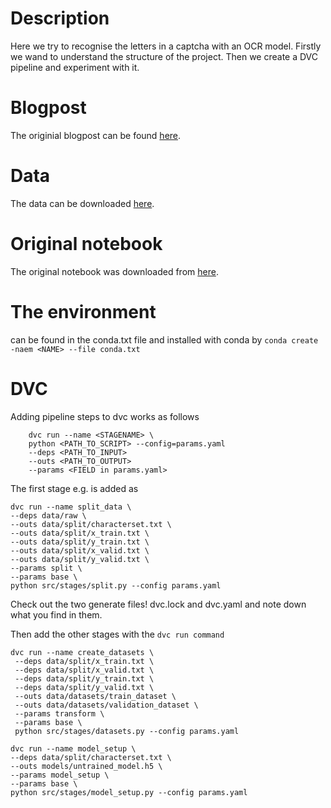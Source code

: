 # Description

Here we try to recognise the letters in a captcha with an OCR model.
Firstly we wand to understand the structure of the project. Then we
create a DVC pipeline and experiment with it.


# Blogpost

The originial blogpost can be found [here](https://blog.jaysinha.me/train-your-first-neural-network-for-optical-character-recognition/).

# Data

The data can be downloaded [here](https://www.kaggle.com/datasets/fournierp/captcha-version-2-images?resource=download).

# Original notebook

The original notebook was downloaded from [here](https://www.kaggle.com/code/razor08/ocr-for-captchas/notebook).


# The environment

can be found in the conda.txt file and installed with conda by ```conda create -naem <NAME> --file conda.txt```


# DVC

Adding pipeline steps to dvc works as follows

```
    dvc run --name <STAGENAME> \
    python <PATH_TO_SCRIPT> --config=params.yaml
    --deps <PATH_TO_INPUT>
    --outs <PATH_TO_OUTPUT>
    --params <FIELD in params.yaml>

```

The first stage e.g. is added as

```
dvc run --name split_data \
--deps data/raw \
--outs data/split/characterset.txt \
--outs data/split/x_train.txt \
--outs data/split/y_train.txt \
--outs data/split/x_valid.txt \
--outs data/split/y_valid.txt \
--params split \
--params base \
python src/stages/split.py --config params.yaml
```

Check out the two generate files! dvc.lock and dvc.yaml and note down what you find
in them.


Then add the other stages with the ```dvc run command```

```
dvc run --name create_datasets \
 --deps data/split/x_train.txt \
 --deps data/split/x_valid.txt \
 --deps data/split/y_train.txt \
 --deps data/split/y_valid.txt \
 --outs data/datasets/train_dataset \
 --outs data/datasets/validation_dataset \
 --params transform \
 --params base \
 python src/stages/datasets.py --config params.yaml
```

```
dvc run --name model_setup \
--deps data/split/characterset.txt \
--outs models/untrained_model.h5 \
--params model_setup \
--params base \
python src/stages/model_setup.py --config params.yaml
```